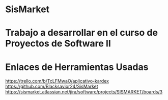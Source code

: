 # SisMarket
# Trabajo a desarrollar en el curso de Proyectos de Software II

# Enlaces de Herramientas Usadas

https://trello.com/b/TcLFMwaO/aplicativo-kardex
https://github.com/Blacksavior24/SisMarket
https://sismarket.atlassian.net/jira/software/projects/SISMARKET/boards/3
